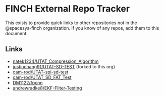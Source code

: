 # FINCH External Repo Tracker

This exists to provide quick links to other repositories not in the @spacesys-finch organization. If you know of any repos, add them to this document.

## Links

- [natek1234/UTAT_Compression_Algorithm](https://github.com/natek1234/UTAT_Compression_Algorithm)
- [justinchang91/UTAT-SD-TEST](https://github.com/justinchang91/UTAT-SD-TEST) (forked to this org)
- [cam-rod/UTAT-spi-sd-test](https://github.com/cam-rod/UTAT-spi-sd-test)
- [cam-rod/UTAT_SD_FAT_Test](https://github.com/cam-rod/UTAT_SD_FAT_Test)
- [DM1122/fpcnn](https://github.com/DM1122/fpcnn)
- [andrewradke8/EKF-FIlter-Testing](https://github.com/andrewradke8/EKF-FIlter-Testing)
